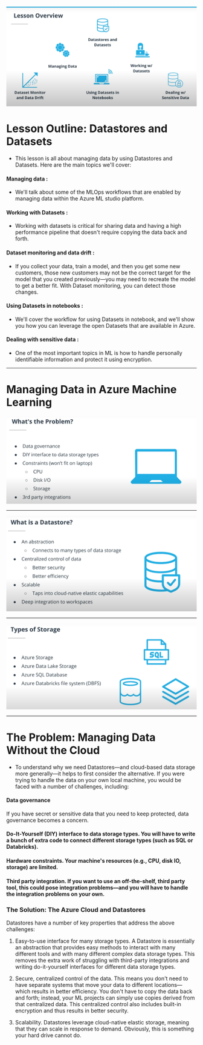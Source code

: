 ![1](screen1.png)


# Lesson Outline: Datastores and Datasets

* This lesson is all about managing data by using Datastores and Datasets. Here are the main topics we'll cover:

#### Managing data :
	
* We'll talk about some of the MLOps workflows that are enabled by managing data within the Azure ML studio platform.


#### Working with Datasets :
	
* Working with datasets is critical for sharing data and having a high performance pipeline that doesn't require copying the data back and forth.


#### Dataset monitoring and data drift : 

* If you collect your data, train a model, and then you get some new customers, those new customers may not be the correct target for the model that you created previously—you may need to recreate the model to get a better fit. With Dataset monitoring, you can detect those changes.

#### Using Datasets in notebooks : 
	
* We'll cover the workflow for using Datasets in notebook, and we'll show you how you can leverage the open Datasets that are available in Azure.

#### Dealing with sensitive data : 

* One of the most important topics in ML is how to handle personally identifiable information and protect it using encryption.

---


# Managing Data in Azure Machine Learning

![1](screen2.png)

---

![1](screen3.png)

---

![1](screen4.png)


---

# The Problem: Managing Data Without the Cloud

* To understand why we need Datastores—and cloud-based data storage more generally—it helps to first consider the alternative. If you were trying to handle the data on your own local machine, you would be faced with a number of challenges, including:

#### Data governance 

If you have secret or sensitive data that you need to keep protected, data governance becomes a concern.

#### Do-It-Yourself (DIY) interface to data storage types. You will have to write a bunch of extra code to connect different storage types (such as SQL or Databricks).

#### Hardware constraints. Your machine's resources (e.g., CPU, disk IO, storage) are limited.

#### Third party integration. If you want to use an off-the-shelf, third party tool, this could pose integration problems—and you will have to handle the integration problems on your own.

### The Solution: The Azure Cloud and Datastores

Datastores have a number of key properties that address the above challenges:

1. Easy-to-use interface for many storage types. A Datastore is essentially an abstraction that provides easy methods to interact with many different tools and with many different complex data storage types. This removes the extra work of struggling with third-party integrations and writing do-it-yourself interfaces for different data storage types.

2. Secure, centralized control of the data. This means you don't need to have separate systems that move your data to different locations—which results in better efficiency. You don't have to copy the data back and forth; instead, your ML projects can simply use copies derived from that centralized data. This centralized control also includes built-in encryption and thus results in better security.

3. Scalability. Datastores leverage cloud-native elastic storage, meaning that they can scale in response to demand. Obviously, this is something your hard drive cannot do.





































